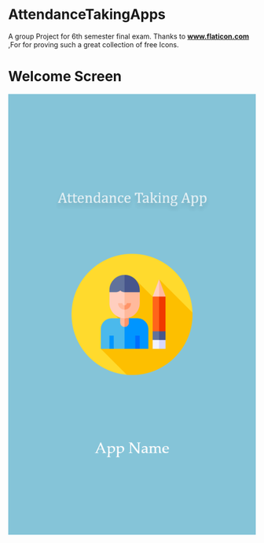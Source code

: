 # AttendanceTakingApps
A group Project for 6th semester final exam. 
Thanks to **www.flaticon.com** ,For for proving such a great collection of free Icons.


#  Welcome Screen
<img src="app/src/main/res/drawable/flash_screen.png"  width="540" hight="960"/>
